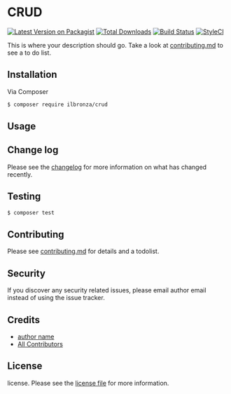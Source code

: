 # CRUD

[![Latest Version on Packagist][ico-version]][link-packagist]
[![Total Downloads][ico-downloads]][link-downloads]
[![Build Status][ico-travis]][link-travis]
[![StyleCI][ico-styleci]][link-styleci]

This is where your description should go. Take a look at [contributing.md](contributing.md) to see a to do list.

## Installation

Via Composer

``` bash
$ composer require ilbronza/crud
```

## Usage

## Change log

Please see the [changelog](changelog.md) for more information on what has changed recently.

## Testing

``` bash
$ composer test
```

## Contributing

Please see [contributing.md](contributing.md) for details and a todolist.

## Security

If you discover any security related issues, please email author email instead of using the issue tracker.

## Credits

- [author name][link-author]
- [All Contributors][link-contributors]

## License

license. Please see the [license file](license.md) for more information.

[ico-version]: https://img.shields.io/packagist/v/ilbronza/crud.svg?style=flat-square
[ico-downloads]: https://img.shields.io/packagist/dt/ilbronza/crud.svg?style=flat-square
[ico-travis]: https://img.shields.io/travis/ilbronza/crud/master.svg?style=flat-square
[ico-styleci]: https://styleci.io/repos/12345678/shield

[link-packagist]: https://packagist.org/packages/ilbronza/crud
[link-downloads]: https://packagist.org/packages/ilbronza/crud
[link-travis]: https://travis-ci.org/ilbronza/crud
[link-styleci]: https://styleci.io/repos/12345678
[link-author]: https://github.com/ilbronza
[link-contributors]: ../../contributors
